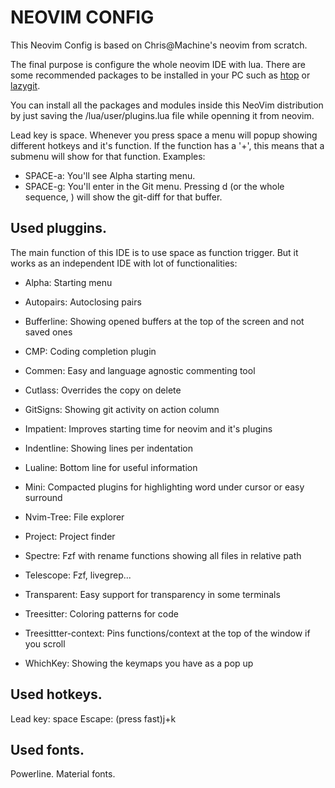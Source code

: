 # NEOVIM CONFIG
This Neovim Config is based on Chris@Machine's neovim from scratch.

The final purpose is configure the whole neovim IDE with lua. There are some recommended packages to be installed in your PC such as [htop](https://htop.dev) or [lazygit](https://github.com/jesseduffield/lazygit).

You can install all the packages and modules inside this NeoVim distribution by just saving the /lua/user/plugins.lua file while openning it from neovim.

Lead key is space. Whenever you press space a menu will popup showing different hotkeys and it's function. If the function has a '+', this means that a submenu will show for that function. Examples:
- SPACE-a: You'll see Alpha starting menu.
- SPACE-g: You'll enter in the Git menu. Pressing d (or the whole sequence, <SPACE-g-d>) will show the git-diff for that buffer.

## Used pluggins.
The main function of this IDE is to use space as function trigger. But it works as an independent IDE with lot of functionalities:
    
*  Alpha: Starting menu
        
*  Autopairs: Autoclosing pairs
    
*  Bufferline: Showing opened buffers at the top of the screen and not saved ones
    
*  CMP: Coding completion plugin
    
*  Commen: Easy and language agnostic commenting tool
    
*  Cutlass: Overrides the copy on delete
    
*  GitSigns: Showing git activity on action column
    
*  Impatient: Improves starting time for neovim and it's plugins
    
*  Indentline: Showing lines per indentation
    
*  Lualine: Bottom line for useful information
    
*  Mini: Compacted plugins for highlighting word under cursor or easy surround
    
*  Nvim-Tree: File explorer
    
*  Project: Project finder
    
*  Spectre: Fzf with rename functions showing all files in relative path
    
*  Telescope: Fzf, livegrep...
    
*  Transparent: Easy support for transparency in some terminals
    
*  Treesitter: Coloring patterns for code
    
*  Treesittter-context: Pins functions/context at the top of the window if you scroll
    
*  WhichKey: Showing the keymaps you have as a pop up

    
## Used hotkeys.
Lead key: space
Escape: (press fast)j+k

## Used fonts.
Powerline.
Material fonts.
